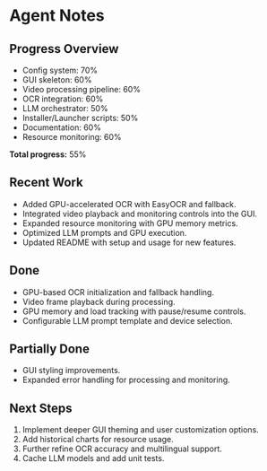 # Agent Notes

## Progress Overview
- Config system: 70%
- GUI skeleton: 60%
- Video processing pipeline: 60%
- OCR integration: 60%
- LLM orchestrator: 50%
- Installer/Launcher scripts: 50%
- Documentation: 60%
- Resource monitoring: 60%

**Total progress:** 55%

## Recent Work
- Added GPU-accelerated OCR with EasyOCR and fallback.
- Integrated video playback and monitoring controls into the GUI.
- Expanded resource monitoring with GPU memory metrics.
- Optimized LLM prompts and GPU execution.
- Updated README with setup and usage for new features.

## Done
- GPU-based OCR initialization and fallback handling.
- Video frame playback during processing.
- GPU memory and load tracking with pause/resume controls.
- Configurable LLM prompt template and device selection.

## Partially Done
- GUI styling improvements.
- Expanded error handling for processing and monitoring.

## Next Steps
1. Implement deeper GUI theming and user customization options.
2. Add historical charts for resource usage.
3. Further refine OCR accuracy and multilingual support.
4. Cache LLM models and add unit tests.
